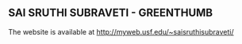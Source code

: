 ##  SAI SRUTHI SUBRAVETI - GREENTHUMB

The website is available at http://myweb.usf.edu/~saisruthisubraveti/
